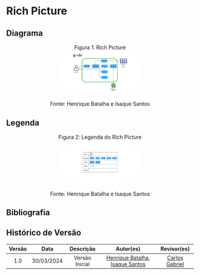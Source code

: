 # Rich Picture

## Diagrama
<p align="center" > <font>Figura 1: Rich Picture</font> <br><img style="border: 2px solid white; border-radius: 30%" src="assets/RichPicture.png" width = 40%></p>
<p align="center" > <font>Fonte: Henrique Batalha e Isaque Santos</font> <br></p>

## Legenda
<p align="center" > <font>Figura 2: Legenda do Rich Picture</font> <br><img style="border: 2px solid white; border-radius: 30%" src="assets/LegendaRichPicture.png" width = 40%></p>
<p align="center" > <font>Fonte: Henrique Batalha e Isaque Santos</font> <br></p>

## Bibliografia

## Histórico de Versão
| Versão |    Data    |                      Descrição                      |      Autor(es)      | Revisor(es)  |
| :----: | :--------: | :-------------------------------------------------: | :-----------------: | :----------: |
|  1.0   | 30/03/2024 | Versão Inicial | [Henrique Batalha](https://github.com/HeBatalha), [Isaque Santos](https://github.com)| [Carlos Gabriel](https://github.com/TheCarlosRamos) |

